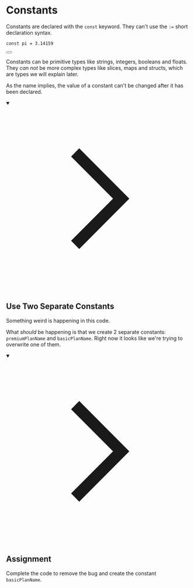 <h1>Constants</h1>
<p>Constants are declared with the <code>const</code> keyword. They can't use the <code>:=</code> short declaration syntax.</p>

<div style="position: relative; isolation: isolate;">
  <pre class="language-go" tabindex="0"><code class="language-go"><span class="token tag">const</span> pi <span class="token operator">=</span> <span class="token number">3.14159</span>
</code></pre>

  <button class="markdown-it-code-copy absolute right-2 top-2.5 z-10 m-1 h-6 w-6 cursor-pointer rounded bg-gray-950 text-gray-500 focus:outline-white hover:text-gray-200" data-clipboard-text="const pi = 3.14159" title="Copy to clipboard" data-event-click="true">
    <svg data-slot="icon" aria-hidden="true" fill="none" stroke-width="1.5" stroke="currentColor" viewBox="0 0 24 24" xmlns="http://www.w3.org/2000/svg">
      <rect width="8" height="4" x="8" y="2" rx="1" ry="1"></rect><path d="M16 4h2a2 2 0 0 1 2 2v14a2 2 0 0 1-2 2H6a2 2 0 0 1-2-2V6a2 2 0 0 1 2-2h2"></path>
  </svg>
  </button>
</div>
<p>Constants can be primitive types like strings, integers, booleans and floats. They <em>can not</em> be more complex types like slices, maps and structs, which are types we will explain later.</p>
<p>As the name implies, the value of a constant can't be changed after it has been declared.</p>
<details open="">
<summary>

<svg class="details-icon" xmlns="http://www.w3.org/2000/svg" fill="none" viewBox="0 0 24 24" stroke-width="1.5" stroke="currentColor">
  <path d="m9 18 6-6-6-6"></path>
</svg>
<h2>Use Two Separate Constants</h2>
</summary>
<p>Something weird is happening in this code.</p>
<p>What <em>should</em> be happening is that we create 2 separate constants: <code>premiumPlanName</code> and <code>basicPlanName</code>. Right now it looks like we're trying to overwrite one of them.</p>
</details>
<details open="">
<summary>

<svg class="details-icon" xmlns="http://www.w3.org/2000/svg" fill="none" viewBox="0 0 24 24" stroke-width="1.5" stroke="currentColor">
  <path d="m9 18 6-6-6-6"></path>
</svg>
<h2>Assignment</h2>
</summary>
<p>Complete the code to remove the bug and create the constant <code>basicPlanName</code>.</p>
</details>
